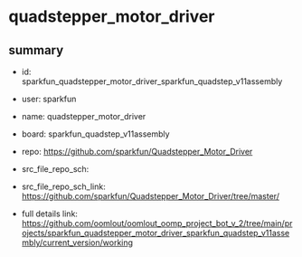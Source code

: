 # quadstepper_motor_driver
 
## summary 
* id: sparkfun_quadstepper_motor_driver_sparkfun_quadstep_v11assembly
* user: sparkfun
* name: quadstepper_motor_driver
* board: sparkfun_quadstep_v11assembly
* repo: https://github.com/sparkfun/Quadstepper_Motor_Driver



* src_file_repo_sch: 
* src_file_repo_sch_link: https://github.com/sparkfun/Quadstepper_Motor_Driver/tree/master/
* full details link: https://github.com/oomlout/oomlout_oomp_project_bot_v_2/tree/main/projects/sparkfun_quadstepper_motor_driver_sparkfun_quadstep_v11assembly/current_version/working  







